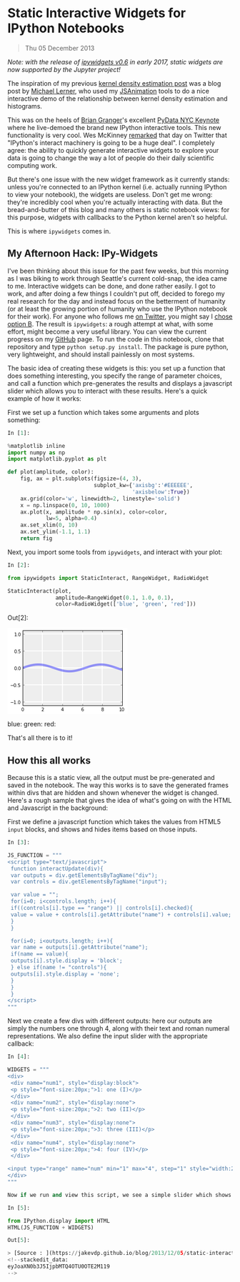 
Static Interactive Widgets for IPython Notebooks
====

> Thu 05 December 2013

_Note: with the release of  [ipywidgets v0.6](https://github.com/ipython/ipywidgets)  in early 2017, static widgets are now supported by the Jupyter project!_

The inspiration of my previous  [kernel density estimation post](http://jakevdp.github.io/blog/2013/12/01/kernel-density-estimation/)  was a blog post by  [Michael Lerner](http://www.mglerner.com/blog/?p=28), who used my  [JSAnimation](http://jakevdp.github.io/blog/2013/05/19/a-javascript-viewer-for-matplotlib-animations/)  tools to do a nice interactive demo of the relationship between kernel density estimation and histograms.

This was on the heels of  [Brian Granger](https://twitter.com/ellisonbg)'s excellent  [PyData NYC Keynote](http://vimeo.com/79832657)  where he live-demoed the brand new IPython interactive tools. This new functionality is very cool. Wes McKinney  [remarked](https://twitter.com/wesmckinn/status/399560987415965696)  that day on Twitter that "IPython's interact machinery is going to be a huge deal". I completely agree: the ability to quickly generate interactive widgets to explore your data is going to change the way a lot of people do their daily scientific computing work.

But there's one issue with the new widget framework as it currently stands: unless you're connected to an IPython kernel (i.e. actually running IPython to view your notebook), the widgets are useless. Don't get me wrong: they're incredibly cool when you're actually interacting with data. But the bread-and-butter of this blog and many others is static notebook views: for this purpose, widgets with callbacks to the Python kernel aren't so helpful.

This is where  `ipywidgets`  comes in.

## My Afternoon Hack: IPy-Widgets[](https://jakevdp.github.io/blog/2013/12/05/static-interactive-widgets/#My-Afternoon-Hack:-IPy-Widgets)

I've been thinking about this issue for the past few weeks, but this morning as I was biking to work through Seattle's current cold-snap, the idea came to me. Interactive widgets can be done, and done rather easily. I got to work, and after doing a few things I couldn't put off, decided to forego my real research for the day and instead focus on the betterment of humanity (or at least the growing portion of humanity who use the IPython notebook for their work). For anyone who follows me  [on Twitter](https://twitter.com/jakevdp), you might say I  [chose option B](https://twitter.com/jakevdp/status/408678764705378304). The result is  `ipywidgets`: a rough attempt at what, with some effort, might become a very useful library. You can view the current progress on my  [GitHub](http://github.com/jakevdp/ipywidgets)  page. To run the code in this notebook, clone that repository and type  `python setup.py install`. The package is pure python, very lightweight, and should install painlessly on most systems.

The basic idea of creating these widgets is this: you set up a function that does something interesting, you specify the range of parameter choices, and call a function which pre-generates the results and displays a javascript slider which allows you to interact with these results. Here's a quick example of how it works:

First we set up a function which takes some arguments and plots something:
```py
In [1]:

%matplotlib inline
import numpy as np
import matplotlib.pyplot as plt

def plot(amplitude, color):
    fig, ax = plt.subplots(figsize=(4, 3),
                           subplot_kw={'axisbg':'#EEEEEE',
                                       'axisbelow':True})
    ax.grid(color='w', linewidth=2, linestyle='solid')
    x = np.linspace(0, 10, 1000)
    ax.plot(x, amplitude * np.sin(x), color=color,
            lw=5, alpha=0.4)
    ax.set_xlim(0, 10)
    ax.set_ylim(-1.1, 1.1)
    return fig
```

Next, you import some tools from  `ipywidgets`, and interact with your plot:
```py
In [2]:

from ipywidgets import StaticInteract, RangeWidget, RadioWidget

StaticInteract(plot,
               amplitude=RangeWidget(0.1, 1.0, 0.1),
               color=RadioWidget(['blue', 'green', 'red']))
```

Out[2]:

![](data:image/png;base64,iVBORw0KGgoAAAANSUhEUgAAAQ0AAADBCAYAAADVT+VzAAAABHNCSVQICAgIfAhkiAAAAAlwSFlz%0AAAALEgAACxIB0t1+/AAAFqtJREFUeJzt3X1MW9f9BvDnXgxJgAQMCQZsp6Qh/ICEOXREbJWysaY0%0ASrOiZItWWk1BTVqhTlHTaZra/QfSliXapr1Fmjppa1NparNN6sI2gpqoclctIqxLKk3NlpAUiHmx%0AEzAmBBMw9vn9cYoJ5c3Hxly7eT7SVTC59/qLOTy+95xzrzUhhAARUYR0owsgouTC0CAiJQwNIlLC%0A0CAiJQwNIlJiMrqAaZqmGV0C0QNLZRA1YUIDALxer9ElRMRsNqOpqQlHjx41upSIseb4S7Z6AVmz%0A6hs2T0+ISAlDg4iUMDSiVFNTY3QJylhz/CVbvdGIOTQOHToEi8WCioqKBdd56aWXsGXLFjgcDly+%0AfDnWp0wIydg4WHP8JVu90Yg5NJ577jm0tbUt+P+tra24fv06Ojs78dvf/hYvvvhirE9JRAaKefRk%0A586d6O7uXvD/W1pa0NDQAACorq6Gz+eDx+OBxWKZs67ZbI61nBWVbPUCrHklJFu9quI+5NrX1we7%0A3R5+bLPZ0NvbO29oNDU1hb+uqal5IA71iFaa0+mE0+mMevsVmafx2YkjC40Lf3Z8e3h4OG41xWL6%0AnSRR65sPa46/ZKnX4XDA4XAAkDU3NzcrbR/30ROr1QqXyxV+3NvbC6vVGu+nJaI4iXto1NXV4c03%0A3wQAtLe3Izs7e95TEyJKDjGfnjzzzDN4//33MTg4CLvdjubmZgQCAQBAY2MjnnzySbS2tqK4uBgZ%0AGRl4/fXXYy6aiIyjJcrt/jRNS6prT4DEP3e9H2uOv2SrF5i59kQlBjgjlIiUMDSISAlDg4iUMDSI%0ASAlDg4iUMDSISAlDg4iUMDSISAlDg4iUMDSISAlDg4iUMDSISAlDg4iUMDSISAlDg4iUMDSISAlD%0Ag4iUMDSISAlDg4iUMDSISAlDg4iUMDSISAlDg4iUMDSISAlDg4iUMDSISAlDg4iUMDSISAlDg4iU%0AxBwabW1tKC0txZYtW3DixIk5/+90OpGVlYXKykpUVlbihz/8YaxPSUQGMsWycTAYxJEjR3D+/HlY%0ArVbs2LEDdXV1KCsrm7XeV7/6VbS0tMRUKBElhphCo6OjA8XFxSgqKgIA1NfX48yZM3NCQwgR0f7M%0AZnMs5ay4ZKsXYM0rIdnqVRVTaPT19cFut4cf22w2XLx4cdY6mqbhwoULcDgcsFqt+OlPf4ry8vJ5%0A99fU1BT+uqamBjU1NbGUR0TzcDqdcDqdUW8fU2homrbkOo888ghcLhfS09Nx9uxZ7Nu3D9euXZt3%0A3aNHj856PDw8HEt5cTP9TpKo9c2HNcdfstTrcDjgcDgAyJqbm5uVto+pI9RqtcLlcoUfu1wu2Gy2%0AWeusXbsW6enpAIA9e/YgEAjA6/XG8rREZKCYQqOqqgqdnZ3o7u7G5OQkTp8+jbq6ulnreDyecJ9G%0AR0cHhBDIycmJ5WmJyEAxnZ6YTCacPHkSu3fvRjAYxOHDh1FWVobXXnsNANDY2Ig///nP+M1vfgOT%0AyYT09HS8/fbby1I4ERlDE5EObcSZpmlJc9qSLOeu92PN8Zds9QKyZk3TIh7hBDgjlIgUMTSISAlD%0Ag4iUMDSISAlDg4iUMDSISAlDg4iUMDSISAlDg4iUMDSISAlDg4iUMDSISAlDg4iUMDSISAlDg4iU%0AMDSISAlDg4iUMDSISAlDg4iUMDSISAlDg4iUMDSISElMn3uSLMbHgdFRDaOjGu7elcu9e8C9exom%0AJ4GJCQ1TU4AQM4uuAyaTXFJTBVavBtasEUhPF8jPB7Ky5L4zM+W69PkRCAB37sh2ItsM4PdrmJjQ%0AMDEh20sgINsJAIRCsg2sWyfby+RkKlatmmkva9YAa9cKZGUJrFsnYEryv7okL3+u0VFgcFCH16vB%0A69UwPKxjfFx9P6EQMDkpF0DDyIj8FwC6u+U6fn8adF02iJwcgfXrQ8jNFcjNTf6G8aCYmABu3dIx%0ANKRheFguo6NLf0bxZ93fXvz+6e3n309GhoDZLLB+/UybWb06hh9ihSV90/b5NLjdGm7d0nHrloax%0AMfVfeCxCIWBkRMPIiIauLnnIoWlATo5Afn4IBQUh5OUJpKauaFm0AL8fcLtlW/F4dPh8K9teAGBs%0ATLbT3l4ASAEg33jy8wUKCkLIzw9hzZoVLytiSRcagQAwMKCjr09HX9/Kh0QkhACGhjQMDaXg449T%0AoOvA+vUChYUh2O0h5OQkxIfaPRBCIeDWLe3T9qJjeDjx2gswc/rc2SnfeLKzZXuxWkPIzxcJdQqc%0AFKExNgbcvKnD5dLh8egIhYyuSM10w711KwUffZSCjAwBm00GSH6+QEqK0RV+vgQCgMul4+ZNHf39%0AOgIBoytS5/Np8PlScOVKClJTAatVtherNYRVq4ytLWFDY2wM6OnR0dOTglu3Ynt3kJ1UAmvXziwZ%0AGcCqVQKrVgFpabIPQtdnOjVDIdn4pqaAQECD3w+Mj2sYH9egaYDPB/T1AffuRfOzabh6NQVXr6bA%0AZALs9hCKimSDYIBEZ3JSBkVPjzyiiPWNZe1a2WmZmSmQmQlkZgqsXj3TXtLSZFvRNLkIAWRmZmBq%0ACrh9O4Dxcdle/H4NY2OyY3VkRB4Zq356ciAAdHfr6O7WoeuAxRLCQw/JxYi+kIT6AOieHi9u3kxB%0Ad7eOwcHogkLXZX9CXp48DcjJkb3Wy3l4d/8H/U5MAF6vhqEhWfPQkOx1j0Y8AyRZP5wYWLjmiYmZ%0AoOjvjz4osrIE8vIEcnJkmzGbo+uDiuQ1npqSRxGyrcg2MzKiHiSAbOv5+TI8Nm6MLkCi+QDomEOj%0Ara0NL7/8MoLBIJ5//nm88sorc9Z56aWXcPbsWaSnp+ONN95AZWXl3EI0DT//+V3l59d1IC9PwGIJ%0AwWIJYcOG+I9cLNU4xsZkZ5vbrWNgILp+l+UOkM9LaExMyFPVnh4dAwPRBYXZLDscLRb55rJc79bR%0AvsaTk4DHo8Pt1tDfH13nbLQBEk1oxPTnFQwGceTIEZw/fx5WqxU7duxAXV0dysrKwuu0trbi+vXr%0A6OzsxMWLF/Hiiy+ivb09lqdFero8x7NaQygsDCXcyERGBrB5cwibN8sWfecO0Nuro7c38j6ZqSmg%0Aq0tHV5ceDpCHHpI/84M2nBtrUKSmItypWFgYQkZGfOqMVlqa/P3a7QAQxPg40N8v+/Ai7ZMJheQ2%0A/f06Ll6UAbJxo1yWeyQmpubX0dGB4uJiFBUVAQDq6+tx5syZWaHR0tKChoYGAEB1dTV8Ph88Hg8s%0AFsuc/aWnL/zbNJuBhx8GioqA3NxYql4+0+8sS68HPPSQ/FqeewM3bwI9PdPzQJbm8cjFZAI2bpSv%0Ahd0O5cCMtGajTUwAV68Cn3wC9PWZw0ER6TtoerpsK5s2AQUFKzsBL9bX2GwGCguBqioZBgMDsq30%0A9Mh5SJHw+eTyn//In3/6byc9PabSAMQYGn19fbDLeAQA2Gw2XLx4ccl1ent75w2Nv/71r+GvS0pK%0A8OUv/x8eflj+4pOkrS8pLQ3YvFkuoZDsTL1xQ04YiyRApqbkH9Inn0yfwsgGsXGjeoAkGjlKJl+L%0Avj4oH1GkpyPcXvLzZQdlstN1wGqVy6OPArdvz/z+IwkQIYD+frn885/ydRkc/Bc6O99FWlp0w0ox%0AhYYW4W/ls+dLC223a9djMJsFiorkoXhW1sy5YSKdii9n/0BmJuBwABUVQH+/hu7uFNy8Gfkw4ccf%0Ay2X6nFaetsnO33jVvFym57P09spDca93druYPvL0+8cW3Ic8oghi40Y5iW66afl8cSt7QSvxGptM%0AQEmJXAYHtfCoSqT9ZjduAEA58vLKkZsrUF6eiebmZrUa1MueYbVa4XK5wo9dLhdsNtui6/T29sJq%0Atc67v/37J7FuXSwVJS9dB2w2AZttCsEgMDAgA8Tl0iM6Arn/nPZf/5JDhFZrCAUFsrMvUY7U7ty5%0Av5NYj2rIOiNDhIccN2wQn4sjimjIaehBVFUFMTgoZyTfvKlHPHo3NKTh3/9Wf96YQqOqqgqdnZ3o%0A7u5GYWEhTp8+jbfeemvWOnV1dTh58iTq6+vR3t6O7OzseU9NADywgfFZKSkzASLPaTX09MgjkImJ%0AyPZx9+70XBD5uKBALqtX68jNlUci8Z4TMjUlG+bgoBxavH07+hm800FRVBTC+vUPblAsZDpAduyQ%0AASLnOOlRXUezlJhCw2Qy4eTJk9i9ezeCwSAOHz6MsrIyvPbaawCAxsZGPPnkk2htbUVxcTEyMjLw%0A+uuvL0vhDwp5TitgtU7hS18C3G4ZID09kQcIAIyMyMXvN4X3u26dnMeydu30JCbx6SQmRDxCM32B%0Alt8vJ62NjGi4c2dmiWVAPzNT9lGYzYEH+ohC1XSAfPGLQXi98hSmp0fHnTvL8wIm1OQur9drdBkR%0ASYT+ASFkgMihyJQlr+SNpH/gfrqO8OxHQHYq6joQDMolEJCXhy/3lH6zWcBuD8FmC2HLlmxoWmL1%0AwywmEdrFYoaHZwJkZEQGSHp6BhobV3CeBhlH04CCAoGCgiCqq+U7yvRFWbdvazH/MYdCCE+Fjqfp%0ADtzpoMjMnPk/HlksL7NZwGwOorIyiNFRfHoBn/p+GBqfE3LKfBAVFUFMTsorgd1u4y7/Xsj0Fb/5%0A+fIS8Lw8XrBnhLVrgdLS6DrIGRqfQ2lp+HR0AQCCn94cJgNuN9DTE4LXq8PvX5laMjPlTYk2bBDI%0AzZU3nEn2+SQPOobGAyAtDbBY5ESw4uIpAPLqXK9XC9/WbvrWduPj8pZ2kZ7epKQgfEu7NWvklaFZ%0AWTO3tktLi+MPRoZgaDygVq8GCgsFCgvn7wCbmpJTuYNBIBSSoyDT98I0mcR9909d4cLJcAwNmtd0%0AKEgJMcBGCSKBbiJGRMmAoUFEShgaRKSEoUFEShgaRKSEoUFEShgaRKSEoUFEShgaRKSEoUFEShga%0ARKSEoUFEShgaRKSEoUFEShgaRKSEoUFEShgaRKSEoUFEShgaRKSEoUFEShgaRKSEoUFEShgaRKQk%0A6s898Xq9ePrpp9HT04OioiL88Y9/RHZ29pz1ioqKsG7dOqSkpCA1NRUdHR0xFUxExor6SOP48eOo%0Ara3FtWvXsGvXLhw/fnze9TRNg9PpxOXLlxkYRJ8DmhAiqo/PKi0txfvvvw+LxQK3242amhr873//%0Am7Pepk2b8OGHHyI3N3fxQjQNUZZCRDFQ/duL+vTE4/HAYrEAACwWCzwez4IFPf7440hJSUFjYyNe%0AeOGFBffZ1NQU/rqmpgY1NTXRlkdEC3A6nXA6nVFvv+iRRm1tLdxu95zv/+hHP0JDQwOGh4fD38vJ%0AyYHX652z7sDAAAoKCnD79m3U1tbi17/+NXbu3Dm3EE2bd/tEZDabAWDWz5/oWHP8JVu9gKx5WY80%0Azp07t+D/TZ+W5OfnY2BgAHl5efOuV1BQAADYsGED9u/fj46OjnlDg4iSQ9QdoXV1dTh16hQA4NSp%0AU9i3b9+cdfx+P0ZHRwEAY2NjePfdd1FRURHtUxJRAog6NF599VWcO3cOJSUleO+99/Dqq68CAPr7%0A+7F3714AgNvtxs6dO7F9+3ZUV1fj61//Op544onlqZyIDBH16MlyY59GfLHm+Eu2eoHo+jQ4I5SI%0AlDA0iEgJQ4OIlDA0iEgJQ4OIlDA0iEgJQ4OIlDA0iEgJQ4OIlDA0iEgJQ4OIlDA0iEgJQ4OIlDA0%0AiEgJQ4OIlDA0iEgJQ4OIlDA0iEgJQ4OIlDA0iEgJQ4OIlDA0iEgJQ4OIlDA0iEgJQ4OIlDA0iEgJ%0AQ4OIlDA0iEgJQ4OIlEQdGn/605+wdetWpKSk4NKlSwuu19bWhtLSUmzZsgUnTpyI9umIKEFEHRoV%0AFRV455138JWvfGXBdYLBII4cOYK2tjZcuXIFb731Fv773/9G+5RElABM0W5YWlq65DodHR0oLi5G%0AUVERAKC+vh5nzpxBWVnZvOubzeZoyzFEstULsOaVkGz1qoo6NCLR19cHu90efmyz2XDx4sUF129q%0Aagp/XVNTg5qamjhWR/RgcjqdcDqdUW+/aGjU1tbC7XbP+f6xY8fw1FNPLblzTdOUijl69Oisx8PD%0Aw0rbr5Tpd5JErW8+rDn+kqVeh8MBh8MBQNbc3NystP2ioXHu3LnoKwNgtVrhcrnCj10uF2w2W0z7%0AJCJjLcuQqxBi3u9XVVWhs7MT3d3dmJycxOnTp1FXV7ccT0lEBok6NN555x3Y7Xa0t7dj79692LNn%0ADwCgv78fe/fuBQCYTCacPHkSu3fvRnl5OZ5++ukFO0GTTSznhEZhzfGXbPVGI+rQ2L9/P1wuF8bH%0Ax+F2u3H27FkAQGFhIf7+97+H19uzZw+uXr2K69ev4wc/+EHsFSeIZGwcrDn+kq3eaHBGKBEpYWgQ%0AkRJNLNSLucJUh2eJaPmoxEBcJ3epSJDsIqIl8PSEiJQwNIhICUODiJQYHhrJdr8Nl8uFr33ta9i6%0AdSu2bduGX/3qV0aXFJFgMIjKysqIrhlKBD6fDwcOHEBZWRnKy8vR3t5udElL+vGPf4ytW7eioqIC%0Azz77LCYmJowuaZZDhw7BYrGgoqIi/D2v14va2lqUlJTgiSeegM/nW3pHwkBTU1Ni8+bNoqurS0xO%0ATgqHwyGuXLliZElLGhgYEJcvXxZCCDE6OipKSkoSvmYhhPjZz34mnn32WfHUU08ZXUpEDh48KH73%0Au98JIYQIBALC5/MZXNHiurq6xKZNm8S9e/eEEEJ861vfEm+88YbBVc32j3/8Q1y6dEls27Yt/L3v%0Af//74sSJE0IIIY4fPy5eeeWVJfdj6JHG/ffbSE1NDd9vI5Hl5+dj+/btAIDMzEyUlZWhv7/f4KoW%0A19vbi9bWVjz//PNJMUo1MjKCDz74AIcOHQIgL0fIysoyuKrFrVu3DqmpqfD7/ZiamoLf74fVajW6%0ArFl27tw5514fLS0taGhoAAA0NDTgL3/5y5L7MTQ05rvfRl9fn4EVqenu7sbly5dRXV1tdCmL+u53%0Av4uf/OQn0HXDz0Yj0tXVhQ0bNuC5557DI488ghdeeAF+v9/oshaVk5OD733ve9i4cSMKCwuRnZ2N%0Axx9/3OiyluTxeGCxWAAAFosFHo9nyW0MbUXJPKHr7t27OHDgAH75y18iMzPT6HIW9Le//Q15eXmo%0ArKxMiqMMAJiamsKlS5fwne98B5cuXUJGRgaOHz9udFmLunHjBn7xi1+gu7sb/f39uHv3Lv7whz8Y%0AXZYSTdMi+ps0NDSS9X4bgUAA3/zmN/Htb38b+/btM7qcRV24cAEtLS3YtGkTnnnmGbz33ns4ePCg%0A0WUtymazwWazYceOHQCAAwcOLHrz6kTw4Ycf4tFHH0Vubi5MJhO+8Y1v4MKFC0aXtSSLxRK+0dbA%0AwADy8vKW3MbQ0EjG+20IIXD48GGUl5fj5ZdfNrqcJR07dgwulwtdXV14++238dhjj+HNN980uqxF%0A5efnw26349q1awCA8+fPY+vWrQZXtbjS0lK0t7djfHwcQgicP38e5eXlRpe1pLq6Opw6dQoAcOrU%0AqcjeBOPSTaugtbVVlJSUiM2bN4tjx44ZXc6SPvjgA6FpmnA4HGL79u1i+/bt4uzZs0aXFRGn05k0%0AoycfffSRqKqqEl/4whfE/v37E370RAghTpw4IcrLy8W2bdvEwYMHxeTkpNElzVJfXy8KCgpEamqq%0AsNls4ve//70YGhoSu3btElu2bBG1tbVieHh4yf0kzAVrRJQckqM7nYgSBkODiJQwNIhICUODiJQw%0ANIhIyf8DzqfcRx15MIsAAAAASUVORK5CYII=)

blue:  green:  red:  

That's all there is to it!

## How this all works[](https://jakevdp.github.io/blog/2013/12/05/static-interactive-widgets/#How-this-all-works)

Because this is a static view, all the output must be pre-generated and saved in the notebook. The way this works is to save the generated frames within divs that are hidden and shown whenever the widget is changed. Here's a rough sample that gives the idea of what's going on with the HTML and Javascript in the background:

First we define a javascript function which takes the values from HTML5  `input`  blocks, and shows and hides items based on those inputs.
```py
In [3]:

JS_FUNCTION = """
<script type="text/javascript">
 function interactUpdate(div){
 var outputs = div.getElementsByTagName("div");
 var controls = div.getElementsByTagName("input");

 var value = "";
 for(i=0; i<controls.length; i++){
 if((controls[i].type == "range") || controls[i].checked){
 value = value + controls[i].getAttribute("name") + controls[i].value;
 }
 }

 for(i=0; i<outputs.length; i++){
 var name = outputs[i].getAttribute("name");
 if(name == value){
 outputs[i].style.display = 'block';
 } else if(name != "controls"){
 outputs[i].style.display = 'none';
 }
 }
 }
</script>
"""
```
Next we create a few divs with different outputs: here our outputs are simply the numbers one through 4, along with their text and roman numeral representations. We also define the input slider with the appropriate callback:
```py
In [4]:

WIDGETS = """
<div>
 <div name="num1", style="display:block">
 <p style="font-size:20px;">1: one (I)</p>
 </div>
 <div name="num2", style="display:none">
 <p style="font-size:20px;">2: two (II)</p>
 </div>
 <div name="num3", style="display:none">
 <p style="font-size:20px;">3: three (III)</p>
 </div>
 <div name="num4", style="display:none">
 <p style="font-size:20px;">4: four (IV)</p>
 </div>

<input type="range" name="num" min="1" max="4", step="1" style="width:200px", onchange="interactUpdate(this.parentNode);" value="1">
</div>
"""

Now if we run and view this script, we see a simple slider which shows and hides the  `div`s in the way we expect.

In [5]:

from IPython.display import HTML
HTML(JS_FUNCTION + WIDGETS)

Out[5]:

> [Source : ](https://jakevdp.github.io/blog/2013/12/05/static-interactive-widgets/).
<!--stackedit_data:
eyJoaXN0b3J5IjpbMTQ4OTU0OTE2M119
-->